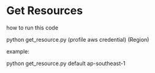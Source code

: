 # Get Resources
how to run this code

python get_resource.py (profile aws credential) (Region)

example:

python get_resource.py default ap-southeast-1

